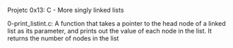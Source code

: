Projetc 0x13: C - More singly linked lists

0-print_listint.c: A function that takes a pointer to the head node of a linked list as its parameter,
and prints out the value of each node in the list.
It returns the number of nodes in the list
